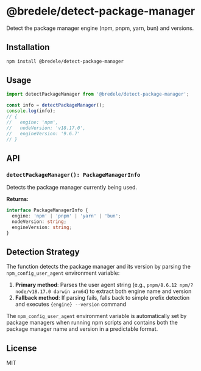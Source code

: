 # @bredele/detect-package-manager

Detect the package manager engine (npm, pnpm, yarn, bun) and versions.

## Installation

```bash
npm install @bredele/detect-package-manager
```

## Usage

```typescript
import detectPackageManager from '@bredele/detect-package-manager';

const info = detectPackageManager();
console.log(info);
// {
//   engine: 'npm',
//   nodeVersion: 'v18.17.0',
//   engineVersion: '9.6.7'
// }
```

## API

### `detectPackageManager(): PackageManagerInfo`

Detects the package manager currently being used.

**Returns:**
```typescript
interface PackageManagerInfo {
  engine: 'npm' | 'pnpm' | 'yarn' | 'bun';
  nodeVersion: string;
  engineVersion: string;
}
```

## Detection Strategy

The function detects the package manager and its version by parsing the `npm_config_user_agent` environment variable:

1. **Primary method**: Parses the user agent string (e.g., `pnpm/8.6.12 npm/? node/v18.17.0 darwin arm64`) to extract both engine name and version
2. **Fallback method**: If parsing fails, falls back to simple prefix detection and executes `{engine} --version` command

The `npm_config_user_agent` environment variable is automatically set by package managers when running npm scripts and contains both the package manager name and version in a predictable format.

## License

MIT